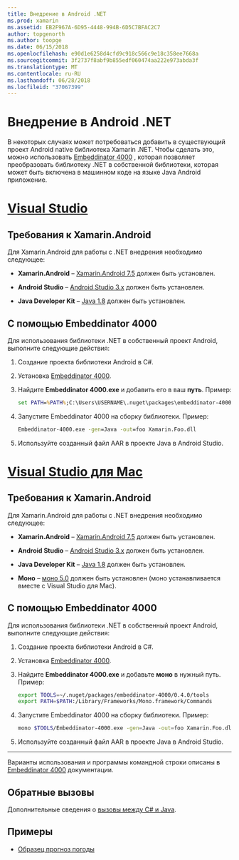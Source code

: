 ```yaml
---
title: Внедрение в Android .NET
ms.prod: xamarin
ms.assetid: EB2F967A-6D95-4448-994B-6D5C7BFAC2C7
author: topgenorth
ms.author: toopge
ms.date: 06/15/2018
ms.openlocfilehash: e90d1e6258d4cfd9c918c566c9e18c358ee7668a
ms.sourcegitcommit: 3f2737f8abf9b855edf060474aa222e973abda3f
ms.translationtype: MT
ms.contentlocale: ru-RU
ms.lasthandoff: 06/28/2018
ms.locfileid: "37067399"
---
```

# <a name="net-embedding-on-android"></a>Внедрение в Android .NET

В некоторых случаях может потребоваться добавить в существующий проект Android native библиотека Xamarin .NET. Чтобы сделать это, можно использовать [Embeddinator 4000](https://www.nuget.org/packages/Embeddinator-4000/) , которая позволяет преобразовать библиотеку .NET в собственной библиотеки, которая может быть включена в машинном коде на языке Java Android приложение.

# <a name="visual-studiotabvswin"></a>[Visual Studio](#tab/vswin)

## <a name="xamarinandroid-requirements"></a>Требования к Xamarin.Android

Для Xamarin.Android для работы с .NET внедрения необходимо следующее:

-   **Xamarin.Android** &ndash; [Xamarin.Android 7.5](https://visualstudio.microsoft.com/xamarin/) должен быть установлен.

-   **Android Studio** &ndash; [Android Studio 3.x](https://developer.android.com/studio/) должен быть установлен.

-   **Java Developer Kit** &ndash; [Java 1.8](http://www.oracle.com/technetwork/java/javase/downloads/jdk8-downloads-2133151.html) должен быть установлен.


## <a name="using-embeddinator-4000"></a>С помощью Embeddinator 4000

Для использования библиотеки .NET в собственный проект Android, выполните следующие действия:

1.  Создание проекта библиотеки Android в C#.

2.  Установка [Embeddinator 4000](https://www.nuget.org/packages/Embeddinator-4000/).

3.  Найдите **Embeddinator 4000.exe** и добавить его в ваш **путь**. Пример:

    ```cmd
    set PATH=%PATH%;C:\Users\USERNAME\.nuget\packages\embeddinator-4000\0.4.0\tools
    ```

4.  Запустите Embeddinator 4000 на сборку библиотеки. Пример:

    ```cmd
    Embeddinator-4000.exe -gen=Java -out=foo Xamarin.Foo.dll
    ```

5.  Используйте созданный файл AAR в проекте Java в Android Studio.


# <a name="visual-studio-for-mactabvsmac"></a>[Visual Studio для Mac](#tab/vsmac)

## <a name="xamarinandroid-requirements"></a>Требования к Xamarin.Android

Для Xamarin.Android для работы с .NET внедрения необходимо следующее:

-   **Xamarin.Android** &ndash; [Xamarin.Android 7.5](https://visualstudio.microsoft.com/xamarin/) должен быть установлен.

-   **Android Studio** &ndash; [Android Studio 3.x](https://developer.android.com/studio/) должен быть установлен.

-   **Java Developer Kit** &ndash; [Java 1.8](http://www.oracle.com/technetwork/java/javase/downloads/jdk8-downloads-2133151.html) должен быть установлен.

-   **Моно** &ndash; [моно 5.0](http://www.mono-project.com/download/) должен быть установлен (моно устанавливается вместе с Visual Studio для Mac).


## <a name="using-embeddinator-4000"></a>С помощью Embeddinator 4000

Для использования библиотеки .NET в собственный проект Android, выполните следующие действия:

1.  Создание проекта библиотеки Android в C#.

2.  Установка [Embeddinator 4000](https://www.nuget.org/packages/Embeddinator-4000/).

3.  Найдите **Embeddinator 4000.exe** и добавьте **моно** в нужный путь. Пример:

    ```bash
    export TOOLS=~/.nuget/packages/embeddinator-4000/0.4.0/tools
    export PATH=$PATH:/Library/Frameworks/Mono.framework/Commands
    ```

4.  Запустите Embeddinator 4000 на сборку библиотеки. Пример:

    ```bash
    mono $TOOLS/Embeddinator-4000.exe -gen=Java -out=foo Xamarin.Foo.dll
    ```

5.  Используйте созданный файл AAR в проекте Java в Android Studio.

-----

Варианты использования и программы командной строки описаны в [Embeddinator 4000](https://github.com/mono/Embeddinator-4000/blob/master/Usage.md#java--c) документации.


## <a name="callbacks"></a>Обратные вызовы

Дополнительные сведения о [вызовы между C# и Java](callbacks.md).

## <a name="samples"></a>Примеры

* [Образец прогноз погоды](https://github.com/jamesmontemagno/embeddinator-weather)
